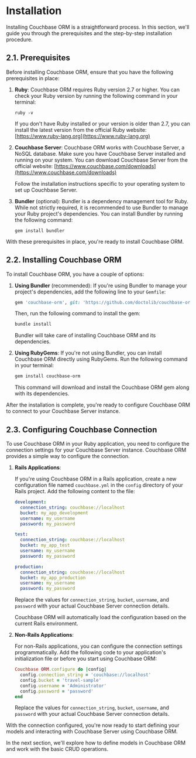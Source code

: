 # Installation

Installing Couchbase ORM is a straightforward process. In this section, we'll guide you through the prerequisites and the step-by-step installation procedure.

## 2.1. Prerequisites

Before installing Couchbase ORM, ensure that you have the following prerequisites in place:

1. **Ruby**: Couchbase ORM requires Ruby version 2.7 or higher. You can check your Ruby version by running the following command in your terminal:

   ```
   ruby -v
   ```

   If you don't have Ruby installed or your version is older than 2.7, you can install the latest version from the official Ruby website: [https://www.ruby-lang.org](https://www.ruby-lang.org)

2. **Couchbase Server**: Couchbase ORM works with Couchbase Server, a NoSQL database. Make sure you have Couchbase Server installed and running on your system. You can download Couchbase Server from the official website: [https://www.couchbase.com/downloads](https://www.couchbase.com/downloads)

   Follow the installation instructions specific to your operating system to set up Couchbase Server.

3. **Bundler** (optional): Bundler is a dependency management tool for Ruby. While not strictly required, it is recommended to use Bundler to manage your Ruby project's dependencies. You can install Bundler by running the following command:

   ```
   gem install bundler
   ```

With these prerequisites in place, you're ready to install Couchbase ORM.

## 2.2. Installing Couchbase ORM

To install Couchbase ORM, you have a couple of options:

1. **Using Bundler** (recommended): If you're using Bundler to manage your project's dependencies, add the following line to your `Gemfile`:

   ```ruby
   gem 'couchbase-orm', git: 'https://github.com/doctolib/couchbase-orm'
   ```

   Then, run the following command to install the gem:

   ```sh
   bundle install
   ```

   Bundler will take care of installing Couchbase ORM and its dependencies.

2. **Using RubyGems**: If you're not using Bundler, you can install Couchbase ORM directly using RubyGems. Run the following command in your terminal:

   ```sh
   gem install couchbase-orm
   ```

   This command will download and install the Couchbase ORM gem along with its dependencies.

After the installation is complete, you're ready to configure Couchbase ORM to connect to your Couchbase Server instance.

## 2.3. Configuring Couchbase Connection

To use Couchbase ORM in your Ruby application, you need to configure the connection settings for your Couchbase Server instance. Couchbase ORM provides a simple way to configure the connection.

1. **Rails Applications**:

   If you're using Couchbase ORM in a Rails application, create a new configuration file named `couchbase.yml` in the `config` directory of your Rails project. Add the following content to the file:

   ```yaml
   development:
     connection_string: couchbase://localhost
     bucket: my_app_development
     username: my_username
     password: my_password

   test:
     connection_string: couchbase://localhost
     bucket: my_app_test
     username: my_username
     password: my_password

   production:
     connection_string: couchbase://localhost
     bucket: my_app_production
     username: my_username
     password: my_password
   ```

   Replace the values for `connection_string`, `bucket`, `username`, and `password` with your actual Couchbase Server connection details.

   Couchbase ORM will automatically load the configuration based on the current Rails environment.

2. **Non-Rails Applications**:

   For non-Rails applications, you can configure the connection settings programmatically. Add the following code to your application's initialization file or before you start using Couchbase ORM:

   ```ruby
   Couchbase ORM.configure do |config|
     config.connection_string = 'couchbase://localhost'
     config.bucket = 'travel-sample'
     config.username = 'Administrator'
     config.password = 'password'
   end
   ```

   Replace the values for `connection_string`, `bucket`, `username`, and `password` with your actual Couchbase Server connection details.

With the connection configured, you're now ready to start defining your models and interacting with Couchbase Server using Couchbase ORM.

In the next section, we'll explore how to define models in Couchbase ORM and work with the basic CRUD operations.
